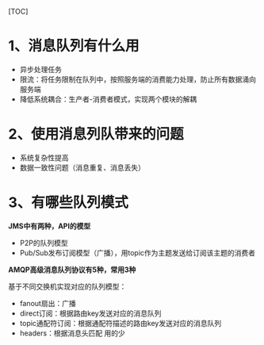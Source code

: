 [TOC]

# 1、消息队列有什么用

- 异步处理任务
- 限流：将任务限制在队列中，按照服务端的消费能力处理，防止所有数据涌向服务端
- 降低系统耦合：生产者-消费者模式，实现两个模块的解耦

# 2、使用消息列队带来的问题

- 系统复杂性提高
- 数据一致性问题（消息重复、消息丢失）

# 3、有哪些队列模式

**JMS中有两种，API的模型**

- P2P的队列模型
- Pub/Sub发布订阅模型（广播），用topic作为主题发送给订阅该主题的消费者

**AMQP高级消息队列协议有5种，常用3种**

基于不同交换机实现对应的队列模型：

- fanout扇出：广播
- direct订阅：根据路由key发送对应的消息队列
- topic通配符订阅：根据通配符描述的路由key发送对应的消息队列
- headers：根据消息头匹配   用的少